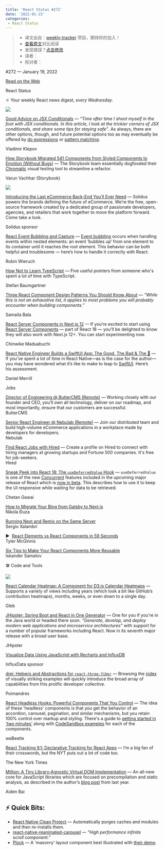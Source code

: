 ```yaml
---
title: 'React Status #272'
date: '2022-01-23'
categories:
 - React Status
---
```

> * 译文出自：[weekly-tracker](https://github.com/FEDarling/weekly-tracker) 项目，期待你的加入！
> * [查看原文]()对比阅读
> * 发现错误？[点击修改]()
> * 译者：
> * 校对者：

#​272 — January 19, 2022

[Read on the Web](https://react.statuscode.com/link/118598/web)

React Status

⚛️ Your weekly React news digest, _every Wednesday_.

[![](https://res.cloudinary.com/cpress/image/upload/w_1280,e_sharpen:60/qscpaogir0sphevi4kgv.jpg)](https://react.statuscode.com/link/118599/web)

[Good Advice on JSX Conditionals](https://react.statuscode.com/link/118599/web "thoughtspile.github.io") — _“Time after time I shoot myself in the foot with JSX conditionals. In this article, I look at the trickier corners of JSX conditionals, and share some tips for staying safe”_. As always, there are other options, though, and future potential options too as may eventually be offered by [do expressions](https://react.statuscode.com/link/118600/web) or [pattern matching](https://react.statuscode.com/link/118601/web).

Vladimir Klepov

[How Storybook Migrated 541 Components from Styled Components to Emotion (Without Bugs)](https://react.statuscode.com/link/118602/web "storybook.js.org") — The Storybook team essentially dogfooded their [Chromatic](https://react.statuscode.com/link/118603/web) visual testing tool to streamline a refactor.

Varun Vachhar (Storybook)

[![](https://copm.s3.amazonaws.com/4fa99f56.png)](https://react.statuscode.com/link/118604/web)

[Introducing the Last eCommerce Back-End You’ll Ever Need](https://react.statuscode.com/link/118604/web "solidus.io") — Solidus powers the brands defining the future of eCommerce. We’re the free, open-source framework created by a dedicated group of passionate developers, agencies, and retailers that work together to move the platform forward. Come take a look.

Solidus sponsor

[React Event Bubbling and Capture](https://react.statuscode.com/link/118605/web "www.robinwieruch.de") — [Event bubbling](https://react.statuscode.com/link/118606/web) occurs when handling events within nested elements: an event ‘bubbles up’ from one element to its container until it reaches the root element. This behavior can be both helpful and troublesome — here’s how to handle it correctly with React.

Robin Wieruch

[How Not to Learn TypeScript](https://react.statuscode.com/link/118607/web "fettblog.eu") — Five useful pointers from someone who's spent a lot of time with TypeScript.

Stefan Baumgartner

[Three React Component Design Patterns You Should Know About](https://react.statuscode.com/link/118608/web "blog.openreplay.com") — _“While this is not an exhaustive list, it applies to most problems you will probably encounter when building components.”_

Samaila Bala

[React Server Components in Next.js 12](https://react.statuscode.com/link/118609/web "blog.logrocket.com") — If you’re excited to start using [React Server Components](https://react.statuscode.com/link/118610/web) — part of React 18 — you’ll be delighted to know they will also work with Next.js 12+. You can start experimenting now.

Chinwike Maduabuchi

[React Native Engineer Builds a SwiftUI App: The Good, The Bad & The 🤯](https://react.statuscode.com/link/118611/web "medium.com") — If you’ve spent a lot of time in React Native—as is the case for the author—you may have wondered what it’s like to make to leap to [SwiftUI](https://react.statuscode.com/link/118612/web). Here’s his assessment.

Daniel Merrill

Jobs

[Director of Engineering @ ButterCMS (Remote)](https://react.statuscode.com/link/118613/web) — Working closely with our founder and CEO, you’ll own all technology, deliver on our roadmap, and most importantly, ensure that our customers are successful.  
ButterCMS

[Senior React Engineer @ Nebulab (Remote)](https://react.statuscode.com/link/118614/web) — Join our distributed team and build high-volume eCommerce applications in a workplace made by developers for developers.  
Nebulab

[Find React Jobs with Hired](https://react.statuscode.com/link/118615/web) — Create a profile on Hired to connect with hiring managers at growing startups and Fortune 500 companies. It's free for job-seekers.  
Hired

[Sneak Peek into React 18: The `useDeferredValue` Hook](https://react.statuscode.com/link/118616/web "blog.saeloun.com") — `useDeferredValue` is one of the new [Concurrent](https://react.statuscode.com/link/118617/web) features included in the upcoming major release of React which is [now in beta](https://react.statuscode.com/link/118618/web). This describes how to use it to keep the UI responsive while waiting for data to be retrieved.

Chetan Gawai

[How to Migrate Your Blog from Gatsby to Next.js](https://react.statuscode.com/link/118619/web)  
Nikola Đuza

[Running Next and Remix on the Same Server](https://react.statuscode.com/link/118620/web)  
Sergio Xalambrí

▶  [React Elements vs React Components in 59 Seconds](https://react.statuscode.com/link/118621/web)  
Tyler McGinnis

[Six Tips to Make Your React Components More Reusable](https://react.statuscode.com/link/118622/web)  
Iskander Samatov

🛠 Code and Tools

[![](https://res.cloudinary.com/cpress/image/upload/w_1280,e_sharpen:60/mgfehsu52mnyuns6ojrg.jpg)](https://react.statuscode.com/link/118623/web)

[React Calendar Heatmap: A Component for D3.js Calendar Heatmaps](https://react.statuscode.com/link/118623/web "github.com") — Supports a variety of views including years (which look a bit like GitHub’s contribution heatmaps), months, weeks, or even down to a single day.

Gleb

[JHipster: Spring Boot and React in One Generator](https://react.statuscode.com/link/118624/web "github.com") — One for you if you're in the Java world or headed there soon. _“Generate, develop, and deploy modern web applications and microservice architectures”_ with support for a number of popular frameworks including React. Now in its seventh major release with a broad user base.

JHipster

[Visualize Data Using JavaScript with Recharts and InfluxDB](https://react.statuscode.com/link/118625/web "www.influxdata.com")

InfluxData sponsor

[drei: Helpers and Abstractions for `react-three-fiber`](https://react.statuscode.com/link/118626/web "github.com") — Browsing the [index](https://react.statuscode.com/link/118627/web) of visually striking examples will quickly introduce the broad array of capabilities from this prolific developer collective.

Poimandres

[React Headless Hooks: Powerful Components That You Control](https://react.statuscode.com/link/118628/web "github.com") — The idea of these 'headless' components is that you get the behavior of an accordion, carousel, pagination, and similar mechanisms, but you retain 100% control over markup and styling. There's a guide to [getting started in ‘two minutes’](https://react.statuscode.com/link/118629/web) along with [CodeSandbox examples](https://react.statuscode.com/link/118630/web) for each of the components.

weBeetle

[React Tracking 9.1: Declarative Tracking for React Apps](https://react.statuscode.com/link/118631/web "github.com") — I’m a big fan of their crosswords, but the NYT puts out a lot of code too.

The New York Times

[Million: A Tiny Library-Agnostic Virtual DOM Implementation](https://react.statuscode.com/link/118632/web "github.com") — An all-new core for JavaScript libraries which are focused on precompilation and static analysis, as described in the author’s [blog post](https://react.statuscode.com/link/118633/web) from last year.

Aiden Bai

⚡️ Quick Bits:
--------------

*   [React Native Clean Project](https://react.statuscode.com/link/118634/web) — Automatically purges caches and modules and then re-installs them.
*   [react-native-reanimated-carousel](https://react.statuscode.com/link/118635/web) — _"High performance infinite scroll component."_
*   [Plock](https://react.statuscode.com/link/118636/web) — A 'masonry' layout component best illustrated with [their demo](https://react.statuscode.com/link/118637/web).